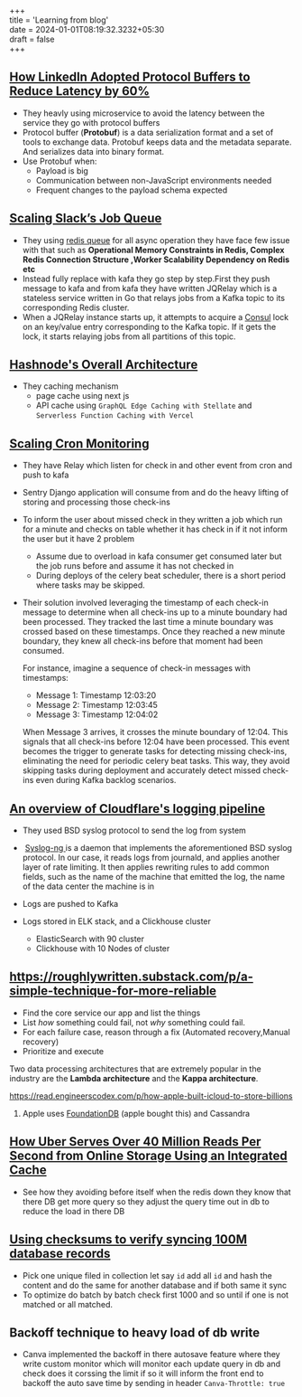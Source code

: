 +++  
title = 'Learning from blog'  
date = 2024-01-01T08:19:32.3232+05:30  
draft = false  
+++

## **[How LinkedIn Adopted Protocol Buffers to Reduce Latency by 60%](https://newsletter.systemdesign.one/p/protocol-buffers-vs-json)**

- They heavly using microservice to avoid the latency between the service they go with protocol buffers
- Protocol buffer (**Protobuf**) is a data serialization format and a set of tools to exchange data. Protobuf keeps data and the metadata separate. And serializes data into binary format.
- Use Protobuf when:
    - Payload is big
    - Communication between non-JavaScript environments needed
    - Frequent changes to the payload schema expected

## **[Scaling Slack’s Job Queue](https://slack.engineering/scaling-slacks-job-queue/)**

- They using [redis queue](https://redis.com/glossary/redis-queue/) for all async operation they have face few issue with that such as **Operational Memory Constraints in Redis, Complex Redis Connection Structure ,Worker Scalability Dependency on Redis etc**
- Instead fully replace with kafa they go step by step.First they push message to kafa and from kafa they have written JQRelay which is a stateless service written in Go that relays jobs from a Kafka topic to its corresponding Redis cluster.
- When a JQRelay instance starts up, it attempts to acquire a [Consul](https://www.consul.io/) lock on an key/value entry corresponding to the Kafka topic. If it gets the lock, it starts relaying jobs from all partitions of this topic.

## **[Hashnode's Overall Architecture](https://engineering.hashnode.com/hashnodes-overall-architecture)**

- They caching mechanism
    - page cache using next js
    - API cache using `GraphQL Edge Caching with Stellate` and `Serverless Function Caching with Vercel`

## **[Scaling Cron Monitoring](https://sentry.engineering/blog/scaling-cron-monitoring)**

- They have Relay which listen for check in and other event from cron and push to kafa
    
- Sentry Django application will consume from and do the heavy lifting of storing and processing those check-ins
    
- To inform the user about missed check in they written a job which run for a minute and checks on table whether it has check in if it not inform the user but it have 2 problem
    
    - Assume due to overload in kafa consumer get consumed later but the job runs before and assume it has not checked in
    - During deploys of the celery beat scheduler, there is a short period where tasks may be skipped.
- Their solution involved leveraging the timestamp of each check-in message to determine when all check-ins up to a minute boundary had been processed. They tracked the last time a minute boundary was crossed based on these timestamps. Once they reached a new minute boundary, they knew all check-ins before that moment had been consumed.
    
    For instance, imagine a sequence of check-in messages with timestamps:
    
    - Message 1: Timestamp 12:03:20
    - Message 2: Timestamp 12:03:45
    - Message 3: Timestamp 12:04:02
    
    When Message 3 arrives, it crosses the minute boundary of 12:04. This signals that all check-ins before 12:04 have been processed. This event becomes the trigger to generate tasks for detecting missing check-ins, eliminating the need for periodic celery beat tasks. This way, they avoid skipping tasks during deployment and accurately detect missed check-ins even during Kafka backlog scenarios.

## [ An overview of Cloudflare's logging pipeline](https://blog.cloudflare.com/an-overview-of-cloudflares-logging-pipeline)

- They used BSD syslog protocol to send the log from system

-  [Syslog-ng ](https://github.com/syslog-ng/syslog-ng) is a daemon that implements the aforementioned BSD syslog protocol. In our case, it reads logs from journald, and applies another layer of rate limiting. It then applies rewriting rules to add common fields, such as the name of the machine that emitted the log, the name of the data center the machine is in

- Logs are pushed to Kafka 

- Logs stored in ELK stack, and a Clickhouse cluster
	- ElasticSearch with 90 cluster 
	- Clickhouse with 10 Nodes of cluster


## https://roughlywritten.substack.com/p/a-simple-technique-for-more-reliable

- Find the core service our app and list the things
- List *how* something could fail, not *why* something could fail.
- For each failure case, reason through a fix (Automated recovery,Manual recovery)
- Prioritize and execute


Two data processing architectures that are extremely popular in the industry are the **Lambda architecture** and the **Kappa architecture**.

https://read.engineerscodex.com/p/how-apple-built-icloud-to-store-billions

1. Apple uses [FoundationDB](https://www.foundationdb.org/) (apple bought this) and Cassandra


## [ How Uber Serves Over 40 Million Reads Per Second from Online Storage Using an Integrated Cache](https://www.uber.com/en-IN/blog/how-uber-serves-over-40-million-reads-per-second-using-an-integrated-cache/)
- See how they avoiding before itself when the redis down they know that there DB get more query so they adjust the query time out in db to reduce the load in there DB

## [Using checksums to verify syncing 100M database records](https://sirupsen.com/napkin/problem-14-using-checksums-to-verify)
- Pick one unique filed in collection let say `id` add all `id` and hash the content and do the same for another database and if both same it sync
- To optimize do batch by batch check first 1000 and so until if one is not matched or all matched.

## Backoff technique to heavy load of db write
- Canva implemented the backoff in there autosave feature where they write custom monitor which will monitor each update query in db and check does it corssing the limit if so it will inform the front end to backoff the auto save time by sending in header `Canva-Throttle: true`



